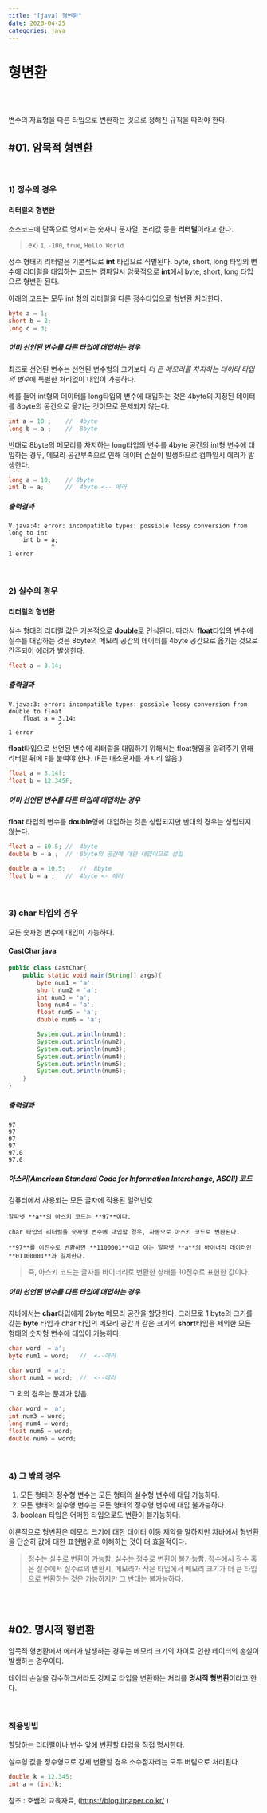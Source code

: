 ```yaml
---
title: "[java] 형변환"
date: 2020-04-25
categories: java
---
```


# 형변환

<br><br>

변수의 자료형을 다른 타입으로 변환하는 것으로 정해진 규칙을 따라야 한다.

## #01. 암묵적 형변환

<br>

### 1) 정수의 경우

#### 리터럴의 형변환

소스코드에 단독으로 명시되는 숫자나 문자열, 논리값 등을 **리터럴**이라고 한다.

> ex) `1`, `-100`, `true`, `Hello World`

정수 형태의 리터럴은 기본적으로 **int** 타입으로 식별된다. byte, short, long 타입의 변수에 리터럴을 대입하는 코드는 컴파일시 암묵적으로 **int**에서 byte, short, long 타입으로 형변환 된다.

아래의 코드는 모두 int 형의 리터럴을 다른 정수타입으로 형변환 처리한다.

```java
byte a = 1;
short b = 2;
long c = 3;
```

##### 이미 선언된 변수를 다른 타입에 대입하는 경우

최초로 선언된 변수는 선언된 변수형의 크기보다 *더 큰 메모리를 차지하는 데이터 타입의 변수*에 특별한 처리없이 대입이 가능하다.

예를 들어 int형의 데이터를 long타입의 변수에 대입하는 것은 4byte의 지정된 데이터를 8byte의 공간으로 옮기는 것이므로 문제되지 않는다.

```java
int a = 10 ;	//	4byte
long b = a ;	//	8byte
```

반대로 8byte의 메모리를 차지하는 long타입의 변수를 4byte 공간의 int형 변수에 대입하는 경우, 메모리 공간부족으로 인해 데이터 손실이 발생하므로 컴파일시 에러가 발생한다.

```java
long a = 10;	// 8byte
int b = a;		//	4byte <-- 에러
```

##### 출력결과

	V.java:4: error: incompatible types: possible lossy conversion from long to int
		int b = a;	
		        ^
	1 error
<br>

### 2) 실수의 경우

#### 리터럴의 형변환

실수 형태의 리터럴 값은 기본적으로 **double**로 인식된다. 따라서 **float**타입의 변수에 실수를 대입하는 것은 8byte의 메모리 공간의 데이터를 4byte 공간으로 옮기는 것으로 간주되어 에러가 발생한다.

```java
float a = 3.14;
```

##### 출력결과

	V.java:3: error: incompatible types: possible lossy conversion from double to float
		float a = 3.14;
		          ^
	1 error


**float**타입으로 선언된 변수에 리터럴을 대입하기 위해서는 float형임을 알려주기 위해 리터럴 뒤에 `F`를 붙여야 한다. (F는 대소문자를 가지리 않음.)

```java
float a = 3.14f;
float b = 12.345F;
```

##### 이미 선언된 변수를 다른 타입에 대입하는 경우

**float** 타입의 변수를 **double**형에 대입하는 것은 성립되지만 반대의 경우는 성립되지 않는다.

```java
float a = 10.5;	//	4byte
double b = a ;	//	8byte의 공간에 대한 대입이므로 성립
```

```java
double a = 10.5;	//	8byte
float b = a ;	//	4byte <- 에러
```

<br>

### 3) char 타입의 경우

모든 숫자형 변수에 대입이 가능하다.

#### CastChar.java

```java
public class CastChar{
	public static void main(String[] args){
		byte num1 = 'a';
		short num2 = 'a';
		int num3 = 'a';
		long num4 = 'a';
		float num5 = 'a';
		double num6 = 'a';

		System.out.println(num1);
		System.out.println(num2);
		System.out.println(num3);
		System.out.println(num4);
		System.out.println(num5);
		System.out.println(num6);
	}
}
```

##### 출력결과

	97
	97
	97
	97
	97.0
	97.0

##### 아스키(American Standard Code for Information Interchange, ASCII) 코드

컴퓨터에서 사용되는 모든 글자에 적용된 일련번호

	알파벳 **a**의 아스키 코드는 **97**이다.

	char 타입의 리터럴을 숫자형 변수에 대입할 경우, 자동으로 아스키 코드로 변환된다.

	**97**를 이진수로 변환하면 **1100001**이고 이는 알파벳 **a**의 바이너리 데이터인 **01100001**과 일치한다.

> 즉, 아스키 코드는 글자를 바이너리로 변환한 상태를 10진수로 표현한 값이다.

##### 이미 선언된 변수를 다른 타입에 대입하는 경우

자바에서는 **char**타입에게 2byte 메모리 공간을 할당한다. 그러므로 1 byte의 크기를 갖는 **byte** 타입과 char 타입의 메모리 공간과 같은 크기의 **short**타입을 제외한 모든 형태의 숫자형 변수에 대입이 가능하다.

```java
char word  ='a';
byte num1 = word;	//	<--에러
```

```java
char word  ='a';
short num1 = word;	//	<--에러
```

그 외의 경우는 문제가 없음.

```java
char word = 'a';
int num3 = word;
long num4 = word;
float num5 = word;
double num6 = word;
```

<br>

### 4) 그 밖의 경우

1. 모든 형태의 정수형 변수는 모든 형태의 실수형 변수에 대입 가능하다.
2. 모든 형태의 실수형 변수는 모든 형태의 정수형 변수에 대입 불가능하다.
3. boolean 타입은 어떠한 타입으로도 변환이 불가능하다.

이론적으로 형변환은 메모리 크기에 대한 데이터 이동 제약을 말하지만 자바에서 형변환을 단순히 값에 대한 표현범위로 이해하는 것이 더 효율적이다.

> 정수는 실수로 변환이 가능함. 실수는 정수로 변환이 불가능함.
> 정수에서 정수 혹은 실수에서 실수로의 변환시, 메모리가 작은 타입에서 메모리 크기가 더 큰 타입으로 변환하는 것은 가능하지만 그 반대는 불가능하다.


<br><br>

## #02. 명시적 형변환

암묵적 형변환에서 에러가 발생하는 경우는 메모리 크기의 차이로 인한 데이터의 손실이 발생하는 경우이다.

데이터 손실을 감수하고서라도 강제로 타입을 변환하는 처리를 **명시적 형변환**이라고 한다.

<br>

### 적용방법

할당하는 리터럴이나 변수 앞에 변환할 타입을 직접 명시한다.

실수형 값을 정수형으로 강제 변환할 경우 소수점자리는 모두 버림으로 처리된다.

```java
double k = 12.345;
int a = (int)k;
```

참조 : 호쌤의 교육자료, (<https://blog.itpaper.co.kr/> )